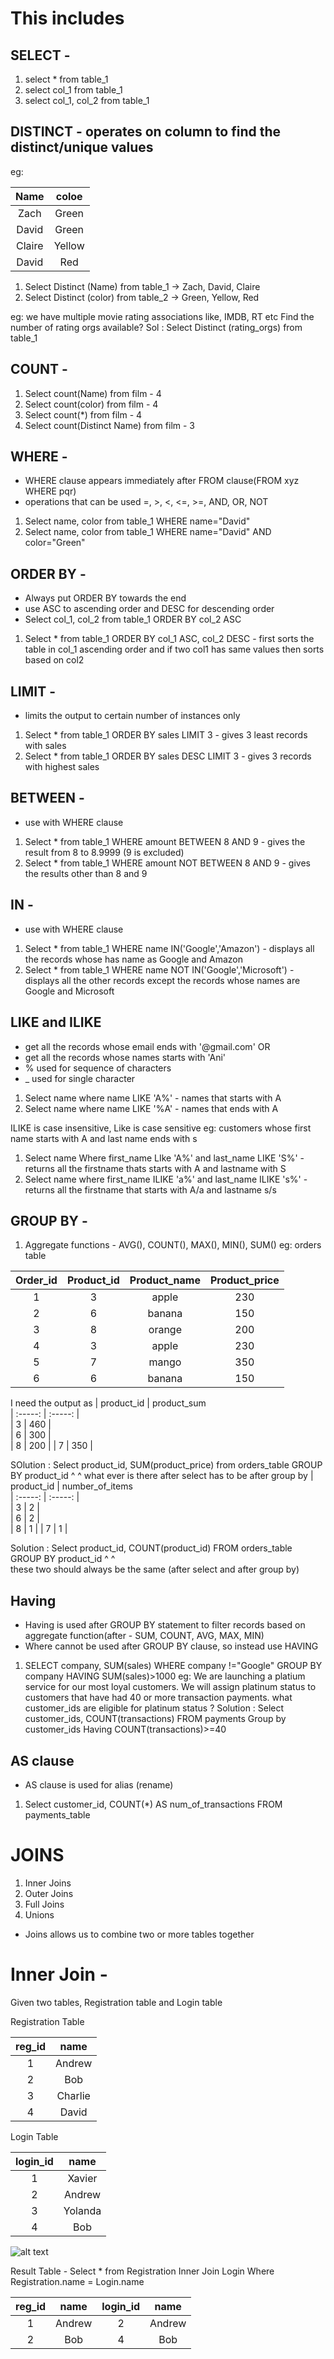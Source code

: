 # This includes 

## SELECT -
1. select * from table_1
2. select col_1 from table_1
3. select col_1, col_2 from table_1

## DISTINCT - operates on column to find the distinct/unique values
eg: 

| 	Name | 	coloe	  
| 	:-----:	 | 	:-----:	 | 
|   Zach	|	Green
|    David	|	Green
|   Claire	|	Yellow
|   David	|	Red

1. Select Distinct (Name) from table_1 -> Zach, David, Claire
2. Select Distinct (color) from table_2 -> Green, Yellow, Red

eg: we have multiple movie rating associations like, IMDB, RT etc
Find the number of rating orgs available?
Sol : Select Distinct (rating_orgs) from table_1

## COUNT - 
1. Select count(Name) from film - 4
2. Select count(color) from film - 4
3. Select count(*) from film - 4
4. Select count(Distinct Name) from film - 3


## WHERE - 
* WHERE clause appears immediately after FROM clause(FROM xyz WHERE pqr)
* operations that can be used =, >, <, <=, >=, AND, OR, NOT
1. Select name, color from table_1 WHERE name="David"
2. Select name, color from table_1 WHERE name="David" AND color="Green"

## ORDER BY - 
* Always put ORDER BY towards the end
* use ASC to ascending order and DESC for descending order
* Select col_1, col_2 from table_1 ORDER BY col_2 ASC
1. Select * from table_1 ORDER BY col_1 ASC, col_2 DESC - first sorts the table in col_1 ascending order and if two col1 has same values then sorts based on col2 


## LIMIT - 
* limits the output to certain number of instances only
1. Select * from table_1 ORDER BY sales LIMIT 3 - gives 3 least records with sales
2. Select * from table_1 ORDER BY sales DESC LIMIT 3 - gives 3 records with highest sales
  

## BETWEEN - 
* use with WHERE clause
1. Select * from table_1 WHERE amount BETWEEN 8 AND 9 - gives the result from 8 to 8.9999 (9 is excluded)
2. Select * from table_1 WHERE amount NOT BETWEEN 8 AND 9 - gives the results other than 8 and 9

## IN - 
* use with WHERE clause
1. Select * from table_1 WHERE name IN('Google','Amazon') - displays all the records whose has name as Google and Amazon
2. Select * from table_1 WHERE name NOT IN('Google','Microsoft') - displays all the other records except the records whose names are Google and Microsoft

## LIKE and ILIKE
* get all the records whose email ends with '@gmail.com' OR 
* get all the records whose names starts with 'Ani'
* % used for sequence of characters 
* _ used for single character

1. Select name where name LIKE 'A%' - names that starts with A
2. Select name where name LIKE '%A' - names that ends with A

ILIKE is case insensitive, Like is case sensitive 
eg: customers whose first name starts with A and last name ends with s
1. Select name Where first_name LIke 'A%' and last_name LIKE 'S%' - returns all the firstname thats starts with A and lastname with S
2. Select name where first_name ILIKE 'a%' and last_name ILIKE 's%' - returns all the firstname that starts with A/a and lastname s/s



## GROUP BY -
1. Aggregate functions - AVG(), COUNT(), MAX(), MIN(), SUM()
eg: orders table

| Order_id  |   Product_id   |  Product_name     |  Product_price    |
|   :-----: |   :-----:      |      :-----:      |      :-----:      |
|    1     |      3     |     apple    |      230      |
|    2     |      6     |    banana    |      150      |
|    3     |      8     |    orange    |      200      |
|    4     |      3     |     apple    |      230      |
|    5     |      7     |     mango    |      350      |
|    6     |      6     |    banana    |      150      |


I need the output as
| 	product_id | 	product_sum	  
| 	:-----:	 | 	:-----:	 |  
| 	3	| 	460	|  
| 	6	| 	300	|  
| 	8	| 	200	| 
| 	7	| 	350	|  

SOlution : Select product_id, SUM(product_price) from orders_table GROUP BY product_id
                    ^                                                           ^   what ever is there after select has to be  after group by
| 	product_id | 	number_of_items	  
| 	:-----:	 | 	:-----:	 |  
| 	3	| 	2	|  
| 	6	| 	2	|  
| 	8	| 	1	| 
| 	7	| 	1	|  

Solution : Select product_id, COUNT(product_id) FROM orders_table GROUP BY product_id
                    ^                                                       ^       
                    these two should always be the same (after select and after group by)

## Having
* Having is used after GROUP BY statement to filter records based on aggregate function(after - SUM, COUNT, AVG, MAX, MIN)
* Where cannot be used after GROUP BY clause, so instead use HAVING

1. SELECT company, SUM(sales) WHERE company !="Google" GROUP BY company HAVING SUM(sales)>1000
eg: We are launching a platium service for our most loyal customers. We will assign platinum status to customers that have had 40 or more transaction payments. what customer_ids are eligible for platinum status ?
Solution : Select customer_ids, COUNT(transactions) FROM payments Group by customer_ids Having COUNT(transactions)>=40

## AS clause 
* AS clause is used for alias (rename)
1. Select customer_id, COUNT(*) AS num_of_transactions FROM payments_table

# JOINS 
1. Inner Joins
2. Outer Joins
3. Full Joins 
4. Unions

- Joins allows us to combine two or more tables together

# Inner Join - 
Given two tables, Registration table and Login table

Registration Table 

| 	reg_id | 	name	  
| 	:-----:	 | 	:-----:	 |  
| 	1	| 	Andrew	|  
| 	2	| 	Bob	|  
| 	3	| 	Charlie	| 
| 	4	| 	David	|  

Login Table 

| 	login_id | 	name	  
| 	:-----:	 | 	:-----:	 |  
| 	1	| 	Xavier	|  
| 	2	| 	Andrew	|  
| 	3	| 	Yolanda	| 
| 	4	| 	Bob	|

![alt text](image.png)

Result Table - Select * from Registration Inner Join Login Where Registration.name = Login.name

| 	reg_id | 	name	 |  login_id    |   name 
| 	:-----:	 | 	:-----:	 |  :-----:	    |  :-----:	 |  
| 	1	| 	Andrew	|   2       |       Andrew      |
| 	2	| 	Bob	|       4       |       Bob         |

